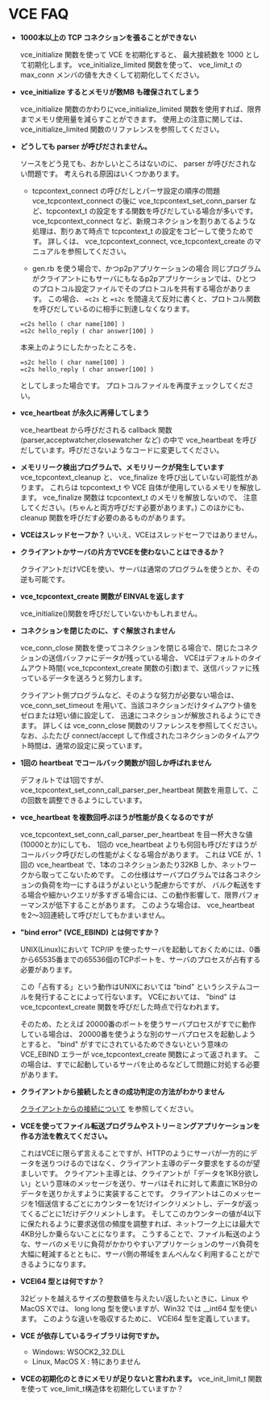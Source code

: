 # VCE FAQ

- <B>1000本以上の TCP コネクションを張ることができない</B>

  vce_initialize 関数を使って VCE を初期化すると、 最大接続数を 1000 として初期化します。
  vce_initialize_limited 関数を使って、 vce_limit_t の max_conn メンバの値を大きくして初期化してください。

- <B>vce_initialize するとメモリが数MB も確保されてしまう</B>

   vce_initialize 関数のかわりにvce_initialize_limited 関数を使用すれば、限界までメモリ使用量を減らすことができます。
  使用上の注意に関しては、 vce_initialize_limited 関数のリファレンスを参照してください。
	  
- <B>どうしても parser が呼びだされません。</B>

  ソースをどう見ても、おかしいところはないのに、 parser が呼びだされない問題です。
  考えられる原因はいくつかあります。

  - tcpcontext_connect の呼びだしとパーサ設定の順序の問題
    vce_tcpcontext_connect の後に vce_tcpcontext_set_conn_parser など、tcpcontext_t の設定をする関数を呼びだしている場合が多いです。vce_tcpcontext_connect など、新規コネクションを割りあてるような処理は、割りあて時点で tcpcontext_t の設定をコピーして使うためです。
    詳しくは、 vce_tcpcontext_connect, vce_tcpcontext_create のマニュアルを参照してください。

  - gen.rb を使う場合で、かつp2pアプリケーションの場合
    同じプログラムがクライアントにもサーバにもなるp2pアプリケーションでは、ひとつのプロトコル設定ファイルでそのプロトコルを共有する場合があります。
    この場合、 ```=c2s``` と ```=s2c``` を間違えて反対に書くと、プロトコル関数を呼びだしているのに相手に到達しなくなります。

  ~~~
  =c2s hello ( char name[100] )
  =s2c hello_reply ( char answer[100] )
  ~~~

  本来上のようにしたかったところを、

  ~~~
  =s2c hello ( char name[100] )
  =c2s hello_reply ( char answer[100] )
  ~~~

  としてしまった場合です。
  プロトコルファイルを再度チェックしてください。

	  
- <B>vce_heartbeat が永久に再帰してしまう</B>

  vce_heartbeat から呼びだされる callback 関数(parser,acceptwatcher,closewatcher など) の中で vce_heartbeat
  を呼びだしています。呼びださないようなコードに変更してください。
	  

- <B>メモリリーク検出プログラムで、メモリリークが発生しています</B>
  vce_tcpcontext_cleanup と、 vce_finalize を呼び出していない可能性があります。
  これらは tcpcontext_t や VCE 自体が使用しているメモリを解放します。
  vce_finalize 関数は tcpcontext_t のメモリを解放しないので、
  注意してください。(ちゃんと両方呼びだす必要があります。)
  このほかにも、 cleanup 関数を呼びだす必要のあるものがあります。

	  
- <B>VCEはスレッドセーフか？</B>
  いいえ、VCEはスレッドセーフではありません。

- <B>クライアントかサーバの片方でVCEを使わないことはできるか？</B>

  クライアントだけVCEを使い、サーバは通常のプログラムを使うとか、その逆も可能です。

- <B>vce_tcpcontext_create 関数が EINVALを返します</B>

  vce_initialize()関数を呼びだしていないかもしれません。

- <B>コネクションを閉じたのに、すぐ解放されません</B>

  vce_conn_close 関数を使ってコネクションを閉じる場合で、閉じたコネクションの送信バッファにデータが残っている場合、
  VCEはデフォルトのタイムアウト時間( vce_tcpcontext_create 関数の引数)まで、送信バッファに残っているデータを送ろうと努力します。

  クライアント側プログラムなど、そのような努力が必要ない場合は、
  vce_conn_set_timeout を用いて、当該コネクションだけタイムアウト値をゼロまたは短い値に設定して、
  迅速にコネクションが解放されるようにできます。
  詳しくは vce_conn_close 関数のリファレンスを参照してください。
  なお、ふたたび connect/accept して作成されたコネクションのタイムアウト時間は、通常の設定に戻っています。

- <B>1回の heartbeat でコールバック関数が1回しか呼ばれません</B>

  デフォルトでは1回ですが、 vce_tcpcontext_set_conn_call_parser_per_heartbeat 関数を用意して、この回数を調整できるようにしています。


- <B>vce_heartbeat を複数回呼ぶほうが性能が良くなるのですが</B>

  vce_tcpcontext_set_conn_call_parser_per_heartbeat を目一杯大きな値(10000とか)にしても、
  1回の vce_heartbeat よりも何回も呼びだすほうがコールバック呼びだしの性能がよくなる場合があります。
  これは VCE が、1回の vce_heartbeat で、1本のコネクションあたり32KB しか、ネットワークから取ってこないためです。
  この仕様はサーバプログラムでは各コネクションの負荷を均一にするほうがよいという配慮からですが、
  バルク転送をする場合や細かいクエリが多すぎる場合には、この動作影響して、限界パフォーマンスが低下することがあります。
  このような場合は、 vce_heartbeat を2〜3回連続して呼びだしてもかまいません。

- <B>"bind error" (VCE_EBIND) とは何ですか？</B>

  UNIX(Linux)において TCP/IP を使ったサーバを起動しておくためには、0番から65535番までの65536個のTCPポートを、サーバのプロセスが占有する必要があります。

  この「占有する」という動作はUNIXにおいては "bind" というシステムコールを発行することによって行ないます。
  VCEにおいては、 "bind" は vce_tcpcontext_create 関数を呼びだした時点で行なわれます。

  そのため、たとえば 20000番のポートを使うサーバプロセスがすでに動作している場合は、
  20000番を使うような別のサーバプロセスを起動しようとすると、
  "bind" がすでにされているためできないという意味の VCE_EBIND エラーが vce_tcpcontext_create 関数によって返されます。
  この場合は、すでに起動しているサーバを止めるなどして問題に対処する必要があります。

- <B>クライアントから接続したときの成功判定の方法がわかりません</B>

  [クライアントからの接続について](connect_ja.md) を参照してください。

- <B>VCEを使ってファイル転送プログラムやストリーミングアプリケーションを作る方法を教えてください。</B>

  これはVCEに限らず言えることですが、HTTPのようにサーバが一方的にデータを送りつけるのではなく、クライアント主導のデータ要求をするのが望ましいです。
  クライアント主導とは、クライアントが「データを1KB分欲しい」という意味のメッセージを送り、サーバはそれに対して素直に1KB分のデータを送りかえすように実装することです。
  クライアントはこのメッセージを1個送信するごとにカウンターを1だけインクリメントし、データが返ってくるごとに1だけデクリメントします。
  そしてこのカウンターの値が4以下に保たれるように要求送信の頻度を調整すれば、ネットワーク上には最大で4KB分しか乗らないことになります。
  こうすることで、ファイル転送のような、サーバのメモリに負荷がかかりやすいアプリケーションのサーバ負荷を大幅に軽減するとともに、サーバ側の帯域をまんべんなく利用することができるようになります。

- <B>VCEI64 型とは何ですか？</B>

  32ビットを越えるサイズの整数値を与えたい/返したいときに、Linux や MacOS Xでは、 long long 型を使いますが、Win32 では __int64 型を使います。
  このような違いを吸収するために、 VCEI64 型を定義しています。

- <B>VCE が依存しているライブラリは何ですか。</B>
  - Windows: WSOCK2_32.DLL
  - Linux, MacOS X : 特にありません

- <B>VCEの初期化のときにメモリが足りないと言われます。</B>
  vce_init_limit_t 関数を使って vce_limit_t構造体を初期化していますか？




